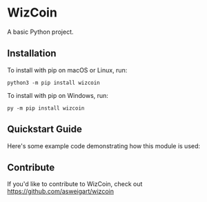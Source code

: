 # WizCoin


A basic Python project.

## Installation

To install with pip on macOS or Linux, run:

    python3 -m pip install wizcoin

To install with pip on Windows, run:

    py -m pip install wizcoin

## Quickstart Guide

Here's some example code demonstrating how this module is used:

## Contribute

If you'd like to contribute to WizCoin, check out https://github.com/asweigart/wizcoin
